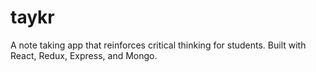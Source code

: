 # taykr
A note taking app that reinforces critical thinking for students. Built with React, Redux, Express, and Mongo.
